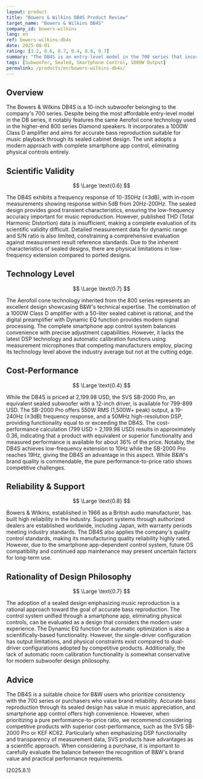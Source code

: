 ```yaml
---
layout: product
title: "Bowers & Wilkins DB4S Product Review"
target_name: "Bowers & Wilkins DB4S"
company_id: bowers-wilkins
lang: en
ref: bowers-wilkins-db4s
date: 2025-08-01
rating: [3.2, 0.6, 0.7, 0.4, 0.8, 0.7]
summary: "The DB4S is an entry-level model in the 700 series that incorporates the same Aerofoil cone technology as higher-end models. With 1000W output and a sealed enclosure design, it provides performance suitable for music reproduction, but faces challenges in cost-performance due to the existence of competitive products that achieve equivalent performance at lower prices."
tags: [Subwoofer, Sealed, Smartphone Control, 1000W Output]
permalink: /products/en/bowers-wilkins-db4s/
---
```


## Overview

The Bowers & Wilkins DB4S is a 10-inch subwoofer belonging to the company's 700 series. Despite being the most affordable entry-level model in the DB series, it notably features the same Aerofoil cone technology used in the higher-end 800 series Diamond speakers. It incorporates a 1000W Class D amplifier and aims for accurate bass reproduction suitable for music playback through its sealed cabinet design. The unit adopts a modern approach with complete smartphone app control, eliminating physical controls entirely.

## Scientific Validity

$$ \Large \text{0.6} $$

The DB4S exhibits a frequency response of 10-350Hz (±3dB), with in-room measurements showing response within 5dB from 20Hz-200Hz. The sealed design provides good transient characteristics, ensuring the low-frequency accuracy important for music reproduction. However, published THD (Total Harmonic Distortion) data is insufficient, making a complete evaluation of its scientific validity difficult. Detailed measurement data for dynamic range and S/N ratio is also limited, constraining a comprehensive evaluation against measurement result reference standards. Due to the inherent characteristics of sealed designs, there are physical limitations in low-frequency extension compared to ported designs.

## Technology Level

$$ \Large \text{0.7} $$

The Aerofoil cone technology inherited from the 800 series represents an excellent design showcasing B&W's technical expertise. The combination of a 1000W Class D amplifier with a 50-liter sealed cabinet is rational, and the digital preamplifier with Dynamic EQ function provides modern signal processing. The complete smartphone app control system balances convenience with precise adjustment capabilities. However, it lacks the latest DSP technology and automatic calibration functions using measurement microphones that competing manufacturers employ, placing its technology level above the industry average but not at the cutting edge.

## Cost-Performance

$$ \Large \text{0.4} $$

While the DB4S is priced at 2,199.98 USD, the SVS SB-2000 Pro, an equivalent sealed subwoofer with a 12-inch driver, is available for 799-899 USD. The SB-2000 Pro offers 550W RMS (1,500W+ peak) output, a 19-240Hz (±3dB) frequency response, and a 50MHz high-resolution DSP, providing functionality equal to or exceeding the DB4S. The cost-performance calculation (799 USD ÷ 2,199.98 USD) results in approximately 0.36, indicating that a product with equivalent or superior functionality and measured performance is available for about 36% of the price. Notably, the DB4S achieves low-frequency extension to 10Hz while the SB-2000 Pro reaches 19Hz, giving the DB4S an advantage in this aspect. While B&W's brand quality is commendable, the pure performance-to-price ratio shows competitive challenges.

## Reliability & Support

$$ \Large \text{0.8} $$

Bowers & Wilkins, established in 1966 as a British audio manufacturer, has built high reliability in the industry. Support systems through authorized dealers are established worldwide, including Japan, with warranty periods meeting industry standards. The DB4S also applies the company's quality control standards, making its manufacturing quality reliability highly rated. However, due to the smartphone app-dependent control system, future OS compatibility and continued app maintenance may present uncertain factors for long-term use.

## Rationality of Design Philosophy

$$ \Large \text{0.7} $$

The adoption of a sealed design emphasizing music reproduction is a rational approach toward the goal of accurate bass reproduction. The control system unified through a smartphone app, eliminating physical controls, can be evaluated as a design that considers the modern user experience. The Dynamic EQ function for automatic optimization is also a scientifically-based functionality. However, the single-driver configuration has output limitations, and physical constraints exist compared to dual-driver configurations adopted by competitive products. Additionally, the lack of automatic room calibration functionality is somewhat conservative for modern subwoofer design philosophy.

## Advice

The DB4S is a suitable choice for B&W users who prioritize consistency with the 700 series or purchasers who value brand reliability. Accurate bass reproduction through its sealed design has value in music appreciation, and smartphone app control offers high convenience. However, when prioritizing a pure performance-to-price ratio, we recommend considering competitive products with superior cost-performance, such as the SVS SB-2000 Pro or KEF KC62. Particularly when emphasizing DSP functionality and transparency of measurement data, SVS products have advantages as a scientific approach. When considering a purchase, it is important to carefully evaluate the balance between the recognition of B&W's brand value and practical performance requirements.

(2025.8.1)

